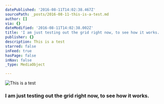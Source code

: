 ```yaml
---
datePublished: '2016-08-11T14:02:38.467Z'
sourcePath: _posts/2016-08-11-this-is-a-test.md
author: []
via: {}
dateModified: '2016-08-11T14:02:38.002Z'
title: 'I am just testing out the grid right now, to see how it works.'
publisher: {}
description: This is a test
starred: false
inFeed: true
hasPage: false
inNav: false
_type: MediaObject

---
```

![This is a test](https://the-grid-user-content.s3-us-west-2.amazonaws.com/73d6b26d-d80f-412d-b815-d2119c99668f.jpg)

### I am just testing out the grid right now, to see how it works.